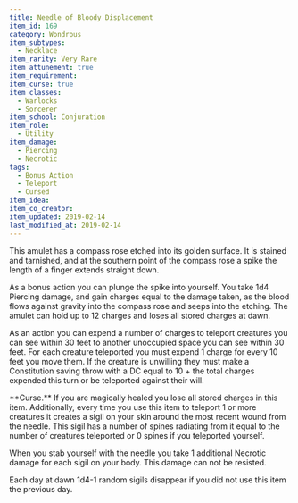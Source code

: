 ```yaml
---
title: Needle of Bloody Displacement
item_id: 169
category: Wondrous
item_subtypes:
  - Necklace
item_rarity: Very Rare
item_attunement: true
item_requirement:
item_curse: true
item_classes:
  - Warlocks
  - Sorcerer
item_school: Conjuration
item_role:
  - Utility
item_damage:
  - Piercing
  - Necrotic
tags:
  - Bonus Action
  - Teleport
  - Cursed
item_idea:
item_co_creator:
item_updated: 2019-02-14
last_modified_at: 2019-02-14
---
```


This amulet has a compass rose etched into its golden surface. It is stained and tarnished, and at the southern point of the compass rose a spike the length of a finger extends straight down.

As a bonus action you can plunge the spike into yourself. You take 1d4 Piercing damage, and gain charges equal to the damage taken, as the blood flows against gravity into the compass rose and seeps into the etching.
The amulet can hold up to 12 charges and loses all stored charges at dawn.

As an action you can expend a number of charges to teleport creatures you can see within 30 feet to another unoccupied space you can see within 30 feet. For each creature teleported you must expend 1 charge for every 10 feet you move them. If the creature is unwilling they must make a Constitution saving throw with a DC equal to 10 + the total charges expended this turn or be teleported against their will.

<!--excerpt-->
<div class="curse">
**Curse.** If you are magically healed you lose all stored charges in this item.
Additionally, every time you use this item to teleport 1 or more creatures it creates a sigil on your skin around the most recent wound from the needle. This sigil has a number of spines radiating from it equal to the number of creatures teleported or 0 spines if you teleported yourself.

When you stab yourself with the needle you take 1 additional Necrotic damage for each sigil on your body. This damage can not be resisted. 

Each day at dawn 1d4-1 random sigils disappear if you did not use this item the previous day.
</div>
